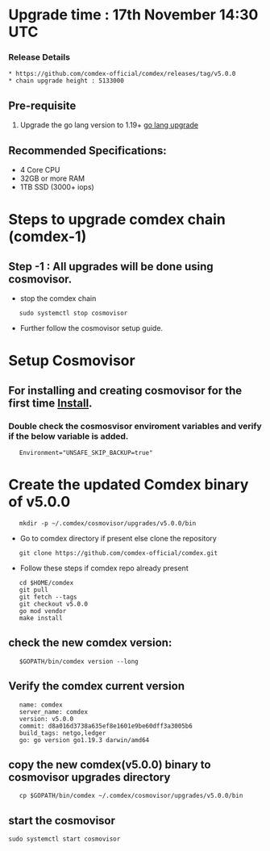# Upgrade time : 17th November 14:30 UTC

### Release Details
    * https://github.com/comdex-official/comdex/releases/tag/v5.0.0
    * chain upgrade height : 5133000


## Pre-requisite
1. Upgrade the go lang version to 1.19+ [go lang upgrade](https://go.dev/doc/install)

## Recommended Specifications:
   * 4 Core CPU
   * 32GB or more RAM
   * 1TB SSD (3000+ iops)

# Steps to upgrade comdex chain (comdex-1)

## Step -1 : All upgrades will be done using cosmovisor.

* stop the comdex chain

```shell
   sudo systemctl stop cosmovisor
```

* Further follow the cosmovisor setup guide.

# Setup Cosmovisor

## For installing and creating cosmovisor for the first time [Install](https://github.com/comdex-official/networks/blob/main/testnet/cosmovisor-setup.md). 

### Double check the cosmosvisor enviroment variables and verify if the below variable is added.

```shell
   Environment="UNSAFE_SKIP_BACKUP=true"
```

# Create the updated Comdex binary of v5.0.0

```shell
   mkdir -p ~/.comdex/cosmovisor/upgrades/v5.0.0/bin
```
* Go to comdex directory if present else clone the repository

```shell
   git clone https://github.com/comdex-official/comdex.git
```

* Follow these steps if comdex repo already present

```shell
   cd $HOME/comdex
   git pull
   git fetch --tags
   git checkout v5.0.0
   go mod vendor
   make install
```

## check the new comdex version:

```shell
   $GOPATH/bin/comdex version --long
```

## Verify the comdex current version

```shell
   name: comdex
   server_name: comdex
   version: v5.0.0
   commit: d8a016d3738a635ef8e1601e9be60dff3a3005b6
   build_tags: netgo,ledger
   go: go version go1.19.3 darwin/amd64

```
## copy the new comdex(v5.0.0) binary to cosmovisor upgrades directory

```shell
   cp $GOPATH/bin/comdex ~/.comdex/cosmovisor/upgrades/v5.0.0/bin
```

## start the cosmovisor

```shell
sudo systemctl start cosmovisor
```
